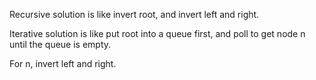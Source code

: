 
Recursive solution is like invert root, and invert left and right.

Iterative solution is like put root into a queue first, and poll to get node n until the queue is empty.

For n, invert left and right.
